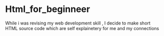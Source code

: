 # Html_for_beginneer
While i was revising my web development skill , I decide to make short HTML source code which are self explainetery  for me and my connections 
